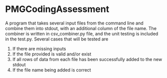 # PMGCodingAssessment

A program that takes several input files from the command line and combine them into stdout, with an additional column of the file name. The combiner is written in csv_combiner.py file, and the unit testing is included in the test.py. Several cases that will be tested are
<ol>
  <li>If there are missing inputs</li>
  <li>If the file provided is valid and/or exist</li>
  <li>If all rows of data from each file has been successfully added to the new stdout</li>
  <li>If the file name being added is correct</li>
</ol>
